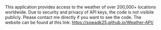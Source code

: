 This application provides access to the weather of over 200,000+ locations worldwide. Due to security and privacy of API keys, the code is not visibile publicly. Please contact me directly if you want to see the code. The website can be found at this link:
https://sowadk25.github.io/Weather-API/
